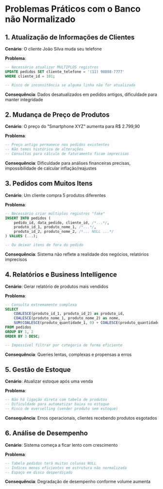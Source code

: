 # Problemas Práticos com o Banco não Normalizado

## 1. Atualização de Informações de Clientes
**Cenário**: O cliente João Silva muda seu telefone

**Problema**:
```sql
-- Necessário atualizar MULTIPLOS registros
UPDATE pedidos SET cliente_telefone = '(11) 98888-7777' 
WHERE cliente_id = 101;

-- Risco de inconsitência se alguma linha não for atualizada
```

**Consequência**: Dados desatualizados em pedidos antigos, dificuldade para manter integridade

## 2. Mudança de Preço de Produtos
**Cenário**: O preço do "Smartphone XYZ" aumenta para R$ 2.799,90

**Problema**:
```sql
-- Preço antigo permanece nos pedidos existentes
-- Não temos histórico de alterações
-- Consultas para cálculo de faturamento ficam imprecisas
```

**Consequência**: Dificuldade para análises financeiras precisas, impossibilidade de calcular inflação/reajustes

## 3. Pedidos com Muitos Itens
**Cenário**: Um cliente compra 5 produtos diferentes

**Problema**:
```sql
-- Necessário criar múltiplos registros "fake"
INSERT INTO pedidos (
    pedido_id, data_pedido, cliente_id, /*...*/, 
    produto_id_1, produto_nome_1, /*...*/, 
    produto_id_2, produto_nome_2, /*... NULL ...*/
) VALUES (...);

-- Ou deixar itens de fora do pedido
```

**Consequência**: Sistema não reflete a realidade dos negócios, relatórios imprecisos

## 4. Relatórios e Business Intelligence
**Cenário**: Gerar relatório de produtos mais vendidos

**Problema**:
```sql
-- Consulta extremamente complexa
SELECT 
    COALESCE(produto_id_1, produto_id_2) as produto_id,
    COALESCE(produto_nome_1, produto_nome_2) as nome,
    SUM(COALESCE(produto_quantidade_1, 0) + COALESCE(produto_quantidade_2, 0)) as total
FROM pedidos
GROUP BY 1, 2
ORDER BY 3 DESC;

-- Impossível filtrar por categoria de forma eficiente
```

**Consequência**: Queries lentas, complexas e propensas a erros

## 5. Gestão de Estoque
**Cenário**: Atualizar estoque após uma venda

**Problema**:
```sql
-- Não há ligação direta com tabela de produtos
-- Dificuldade para automatizar baixa no estoque
-- Risco de overselling (vender produto sem estoque)
```

**Consequência**: Erros operacionais, clientes recebendo produtos esgotados

## 6. Análise de Desempenho
**Cenário**: Sistema começa a ficar lento com crescimento

**Problema**:
```sql
-- Tabela pedidos terá muitas colunas NULL
-- Índices menos eficientes em estrutura não normalizada
-- Espaço em disco desperdiçado
```

**Consequência**: Degradação de desempenho conforme volume aumenta
